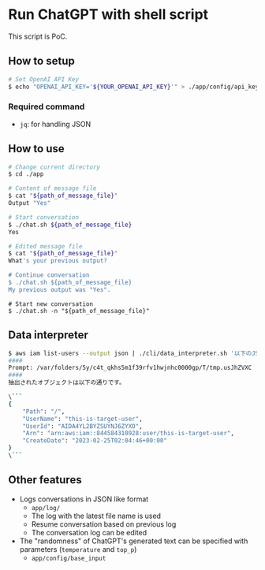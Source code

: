 # Run ChatGPT with shell script

This script is PoC.

## How to setup

```sh
# Set OpenAI API Key
$ echo "OPENAI_API_KEY='${YOUR_OPENAI_API_KEY}'" > ./app/config/api_key
```

### Required command

- `jq`: for handling JSON

## How to use

```sh
# Change current directory
$ cd ./app

# Content of message file
$ cat "${path_of_message_file}"
Output "Yes"

# Start conversation
$ ./chat.sh ${path_of_message_file}
Yes

# Edited message file
$ cat "${path_of_message_file}"
What's your previous output?

# Continue conversation
$ ./chat.sh ${path_of_message_file}
My previous output was "Yes".
```

```
# Start new conversation
$ ./chat.sh -n "${path_of_message_file}"
```

## Data interpreter

```sh
$ aws iam list-users --output json | ./cli/data_interpreter.sh '以下のJSONの"UserName"が"this-is-target-user"のオブジェクトを抽出して。'
####
Prompt: /var/folders/5y/c4t_qkhs5m1f39rfv1hwjnhc0000gp/T/tmp.usJhZVXC
####
抽出されたオブジェクトは以下の通りです。

\```
{
    "Path": "/",
    "UserName": "this-is-target-user",
    "UserId": "AIDA4YL2BYZSUYNJ6ZYXO",
    "Arn": "arn:aws:iam::844584310928:user/this-is-target-user",
    "CreateDate": "2023-02-25T02:04:46+00:00"
}
\```
```

## Other features

- Logs conversations in JSON like format
  - `app/log/`
  - The log with the latest file name is used
  - Resume conversation based on previous log
  - The conversation log can be edited
- The "randomness" of ChatGPT's generated text can be specified with parameters (` temperature ` and ` top_p `)
  - `app/config/base_input`
